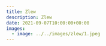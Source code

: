 ```yaml
---
title: Zlew
description: Zlew
date: 2021-09-07T10:00:00+00:00
images:
  - image: ../../images/zlew/1.jpeg
---
```

